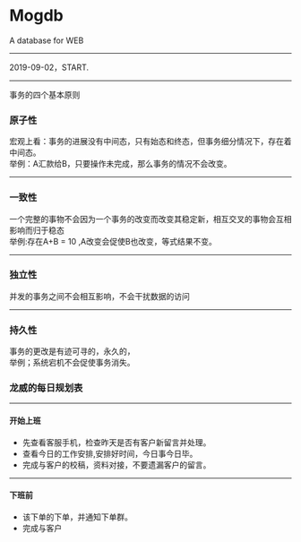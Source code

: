 # Mogdb
 A database for WEB 
***
2019-09-02，START.
***
事务的四个基本原则
### 原子性
宏观上看：事务的进展没有中间态，只有始态和终态，但事务细分情况下，存在着中间态。   
举例：A汇款给B，只要操作未完成，那么事务的情况不会改变。
***
### 一致性
一个完整的事物不会因为一个事务的改变而改变其稳定新，相互交叉的事物会互相影响而归于稳态  
举例:存在A+B = 10 ,A改变会促使B也改变，等式结果不变。
***
### 独立性
并发的事务之间不会相互影响，不会干扰数据的访问
***
### 持久性
事务的更改是有迹可寻的，永久的，  
举例；系统宕机不会促使事务消失。

### 龙威的每日规划表
***
#### 开始上班
- 先查看客服手机，检查昨天是否有客户新留言并处理。
- 查看今日的工作安排,安排好时间，今日事今日毕。
- 完成与客户的校稿，资料对接，不要遗漏客户的留言。
***
#### 下班前
- 该下单的下单，并通知下单群。
- 完成与客户
